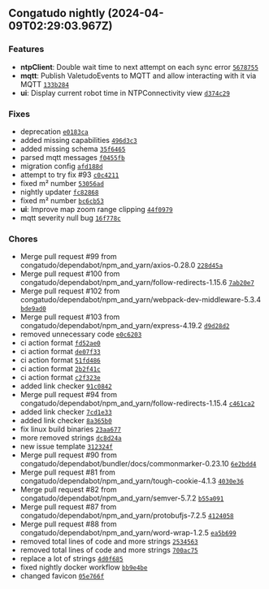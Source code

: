 ## Congatudo nightly (2024-04-09T02:29:03.967Z)

### Features

- **ntpClient**: Double wait time to next attempt on each sync error [`5678755`](https://github.com/congatudo/Congatudo/commit/5678755b7661f1edf6c478b4242f185538e57c8f)
- **mqtt**: Publish ValetudoEvents to MQTT and allow interacting with it via MQTT [`133b284`](https://github.com/congatudo/Congatudo/commit/133b28420b528084e18d049b9911f87575f9b27a)
- **ui**: Display current robot time in NTPConnectivity view [`d374c29`](https://github.com/congatudo/Congatudo/commit/d374c29840fc3aaa325247b1f41cb69a9a3d9a69)

### Fixes

- deprecation [`e0183ca`](https://github.com/congatudo/Congatudo/commit/e0183ca11d52bd26987401f9faf9f7caf49f3d82)
- added missing capabilities [`496d3c3`](https://github.com/congatudo/Congatudo/commit/496d3c32281c144fb0be66381578540324837ee9)
- added missing schema [`35f6465`](https://github.com/congatudo/Congatudo/commit/35f646560679f7175535582c7633172e17b9313a)
- parsed mqtt messages [`f0455fb`](https://github.com/congatudo/Congatudo/commit/f0455fb30a7cf7a8e8ff5cf99ca72e587b991b1a)
- migration config [`afd188d`](https://github.com/congatudo/Congatudo/commit/afd188d1a40ad4091a31596a39bc543fde800721)
- attempt to try fix #93 [`c0c4211`](https://github.com/congatudo/Congatudo/commit/c0c4211375410bc40aa524dfb711cadc8b917e32)
- fixed m² number [`53056ad`](https://github.com/congatudo/Congatudo/commit/53056ad401372aa19f7102514da0ffacc6748449)
- nightly updater [`fc82868`](https://github.com/congatudo/Congatudo/commit/fc8286830c9bcf55eb2fe865d57882957d35beba)
- fixed m² number [`bc6cb53`](https://github.com/congatudo/Congatudo/commit/bc6cb53f68b4b99f6354249f95522440fd38e534)
- **ui**: Improve map zoom range clipping [`44f0979`](https://github.com/congatudo/Congatudo/commit/44f09794f34b3b7e6999783596b0182c4cc0aea8)
- mqtt severity null bug [`16f778c`](https://github.com/congatudo/Congatudo/commit/16f778c34fc2492b01c811567c1616764f4a406d)

### Chores

- Merge pull request #99 from congatudo/dependabot/npm_and_yarn/axios-0.28.0 [`228d45a`](https://github.com/congatudo/Congatudo/commit/228d45ab50f57d2bd631efd38dbbf0e606dcbbb9)
- Merge pull request #100 from congatudo/dependabot/npm_and_yarn/follow-redirects-1.15.6 [`7ab20e7`](https://github.com/congatudo/Congatudo/commit/7ab20e742dcab6a1b2f2f2a740abcc2eb591621b)
- Merge pull request #102 from congatudo/dependabot/npm_and_yarn/webpack-dev-middleware-5.3.4 [`bde9ad0`](https://github.com/congatudo/Congatudo/commit/bde9ad0a5e85e0ce858727474bdbc17bcd811472)
- Merge pull request #103 from congatudo/dependabot/npm_and_yarn/express-4.19.2 [`d9d28d2`](https://github.com/congatudo/Congatudo/commit/d9d28d2c5c916e1b127fe499d09530e07ec68679)
- removed unnecessary code [`e0c6203`](https://github.com/congatudo/Congatudo/commit/e0c6203382652bcb83e565a176db8ec25696aaf9)
- ci action format [`fd52ae0`](https://github.com/congatudo/Congatudo/commit/fd52ae08371d0832ed2276734cefa4ed0e70be29)
- ci action format [`de07f33`](https://github.com/congatudo/Congatudo/commit/de07f339c44c5132f2f8124b53c83d8bd8122a43)
- ci action format [`51fd486`](https://github.com/congatudo/Congatudo/commit/51fd4868e9f7c573879718a8b3c3c7aa7137fe96)
- ci action format [`2b2f41c`](https://github.com/congatudo/Congatudo/commit/2b2f41c33ed099c7bfeafe9d7449f08b8c2090a7)
- ci action format [`c2f323e`](https://github.com/congatudo/Congatudo/commit/c2f323e89aac996e75f6f807083ed23dbaccb676)
- added link checker [`91c0842`](https://github.com/congatudo/Congatudo/commit/91c0842947ca24dbb947c4f86bae2031c2e08404)
- Merge pull request #94 from congatudo/dependabot/npm_and_yarn/follow-redirects-1.15.4 [`c461ca2`](https://github.com/congatudo/Congatudo/commit/c461ca2a0233eb1d20590694d0907614bbd7fc16)
- added link checker [`7cd1e33`](https://github.com/congatudo/Congatudo/commit/7cd1e335063a10d9c2c799ad0e5f322791880820)
- added link checker [`8a365b0`](https://github.com/congatudo/Congatudo/commit/8a365b0b15db3645b27f4a4411f3c07414e05af5)
- fix linux build binaries [`23aa677`](https://github.com/congatudo/Congatudo/commit/23aa677dbb726f77747c14a6888d3bf0bcf963cc)
- more removed strings [`dc8d24a`](https://github.com/congatudo/Congatudo/commit/dc8d24a91f9a99e551b006d615abd5bb24803187)
- new issue template [`312324f`](https://github.com/congatudo/Congatudo/commit/312324f165cba1201324adc357c789e4764c49a2)
- Merge pull request #90 from congatudo/dependabot/bundler/docs/commonmarker-0.23.10 [`6e2bdd4`](https://github.com/congatudo/Congatudo/commit/6e2bdd4a8e34cb9c4d9d4077ad0b651bfeacbde0)
- Merge pull request #81 from congatudo/dependabot/npm_and_yarn/tough-cookie-4.1.3 [`4030e36`](https://github.com/congatudo/Congatudo/commit/4030e36c3b7f45e47c1f8562ccd2280e5cbd4b17)
- Merge pull request #82 from congatudo/dependabot/npm_and_yarn/semver-5.7.2 [`b55a091`](https://github.com/congatudo/Congatudo/commit/b55a091f01e39d82f82697878afc9b9b6ccbaa46)
- Merge pull request #87 from congatudo/dependabot/npm_and_yarn/protobufjs-7.2.5 [`4124058`](https://github.com/congatudo/Congatudo/commit/4124058e497c8c5314e51eb61cd5771d201a2070)
- Merge pull request #88 from congatudo/dependabot/npm_and_yarn/word-wrap-1.2.5 [`ea5b699`](https://github.com/congatudo/Congatudo/commit/ea5b69953d02d81d3550249d242844cfe123df97)
- removed total lines of code and more strings [`2534563`](https://github.com/congatudo/Congatudo/commit/2534563b3eb703953ef563ccaacd46dc714ea18c)
- removed total lines of code and more strings [`700ac75`](https://github.com/congatudo/Congatudo/commit/700ac75987ff782a0a09ffb5078940edf555ebb3)
- replace a lot of strings [`4d0f685`](https://github.com/congatudo/Congatudo/commit/4d0f6859109e64bebf3aef43798157fb597fc1c6)
- fixed nightly docker workflow [`bb9e4be`](https://github.com/congatudo/Congatudo/commit/bb9e4be42380927073087d6fac985b395051adee)
- changed favicon [`05e766f`](https://github.com/congatudo/Congatudo/commit/05e766f85ca80ec7d43e3faf98eeb50687b55b54)
